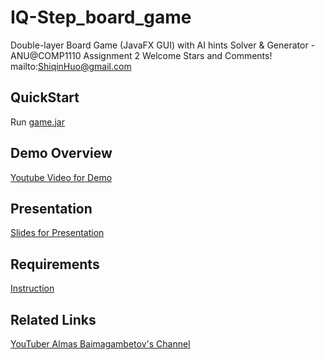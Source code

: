 # IQ-Step_board_game

Double-layer Board Game (JavaFX GUI) with AI hints Solver &amp; Generator - ANU@COMP1110 Assignment 2
Welcome Stars and Comments! mailto:ShiqinHuo@gmail.com

## QuickStart
Run [game.jar](https://github.com/ShiqinHuo/IQ-Step_board_game/blob/master/game.jar)

## Demo Overview
[Youtube Video for Demo](https://youtu.be/u260SR7zm-0)

## Presentation

[Slides for Presentation](https://github.com/ShiqinHuo/IQ-Step_board_game/blob/master/presentation.pdf)

## Requirements
[Instruction](https://github.com/ShiqinHuo/IQ-Step_board_game/blob/master/Instruction.md)

## Related Links
[YouTuber Almas Baimagambetov's Channel](https://www.youtube.com/almasb0/videos)
